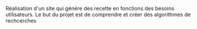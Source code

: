 Réalisation d'un site qui génére des recette en fonctions des besoins utilisateurs.
Le but du projet est de comprendre et créer des algorithmes de rechcerches

